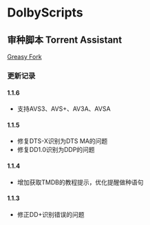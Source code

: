 # DolbyScripts

## 审种脚本 Torrent Assistant
[Greasy Fork](https://greasyfork.org/zh-CN/scripts/467002-hddolby-torrent-assistant)
### 更新记录
#### 1.1.6
- 支持AVS3、AVS+、AV3A、AVSA 
#### 1.1.5
- 修复DTS-X识别为DTS MA的问题
- 修复DD1.0识别为DDP的问题
#### 1.1.4
- 增加获取TMDB的教程提示，优化提醒做种语句
#### 1.1.3
- 修正DD+识别错误的问题

